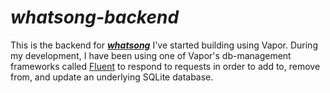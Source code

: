 # _**whatsong-backend**_

This is the backend for [_**whatsong**_](https://github.com/NateFuller/WhatSong) I've started building using Vapor. During my development, I have been using one of Vapor's db-management frameworks called [Fluent](https://docs.vapor.codes/fluent/overview/) to respond to requests in order to add to, remove from, and update an underlying SQLite database.
